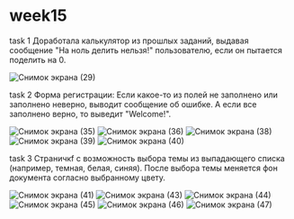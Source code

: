 # week15
task 1 
Доработала калькулятор из прошлых заданий, выдавая сообщение "На ноль делить нельзя!" пользователю, если он пытается поделить на 0. 

![Снимок экрана (29)](https://user-images.githubusercontent.com/79243168/134944491-b1fe1bf6-2579-4931-8d97-da12da5f36af.png)

task 2
Форма регистрации: Если какое-то из полей не заполнено или заполнено неверно, выводит сообщение об ошибке. А если все заполнено верно, то выведит "Welcome!".

![Снимок экрана (35)](https://user-images.githubusercontent.com/79243168/134944770-c4d20924-9a5a-4b07-9c39-438a37fd2953.png)
![Снимок экрана (36)](https://user-images.githubusercontent.com/79243168/134944774-5b7c3ffa-cc24-4183-bb6f-25a863ce4b77.png)
![Снимок экрана (38)](https://user-images.githubusercontent.com/79243168/134944776-39a9f49a-e666-42cb-b904-e30e0a5c014b.png)
![Снимок экрана (39)](https://user-images.githubusercontent.com/79243168/134944779-1cc532d8-e164-4fd2-a237-675273a4b2ee.png)
![Снимок экрана (40)](https://user-images.githubusercontent.com/79243168/134944781-afd7a380-0593-4803-bb0e-5072eb1d2105.png)

task 3 
Cтраничкf с возможность выбора темы из выпадающего списка (например, темная, белая, синяя). После выбора темы меняется фон документа согласно выбранному цвету.

![Снимок экрана (41)](https://user-images.githubusercontent.com/79243168/134945056-5c1d2b66-5481-4692-a27e-cf8e3b19ee60.png)
![Снимок экрана (43)](https://user-images.githubusercontent.com/79243168/134945062-823791ff-8b27-4cfa-9040-da735e6c34d1.png)
![Снимок экрана (44)](https://user-images.githubusercontent.com/79243168/134945065-83c4ef3f-a26e-484c-81c4-95d2f54143b0.png)
![Снимок экрана (45)](https://user-images.githubusercontent.com/79243168/134945066-d120bb4d-0734-4198-ac28-187ac3ebadaf.png)
![Снимок экрана (46)](https://user-images.githubusercontent.com/79243168/134945069-c3ff2b66-dffb-4013-bf57-405582acc53e.png)
![Снимок экрана (47)](https://user-images.githubusercontent.com/79243168/134945075-8e18c3a3-d232-47bd-84e1-c67fddede00e.png)
